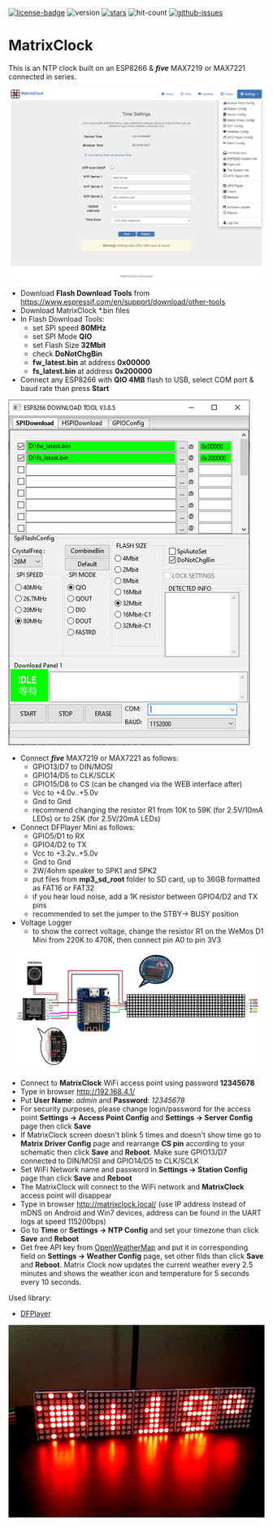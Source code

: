 [![license-badge][]][license] ![version] [![stars][]][stargazers] ![hit-count] [![github-issues][]][issues]

# MatrixClock
This is an NTP clock built on an ESP8266 & **_five_** MAX7219 or MAX7221 connected in series.

![alt text][ntp_config_page_image]

- Download **Flash Download Tools** from https://www.espressif.com/en/support/download/other-tools
- Download MatrixClock *.bin files
- In Flash Download Tools:
    - set SPI speed **80MHz**
    - set SPI Mode **QIO**
    - set Flash Size **32Mbit**
    - check **DoNotChgBin**
    - **fw_latest.bin** at address **0x00000**
    - **fs_latest.bin** at address **0x200000**
- Connect any ESP8266 with **QIO 4MB** flash to USB, select COM port & baud rate than press **Start**

![alt text][flash_download_tools_image]

- Connect **_five_** MAX7219 or MAX7221 as follows:
    - GPIO13/D7 to DIN/MOSI
    - GPIO14/D5 to CLK/SCLK
    - GPIO15/D8 to CS (can be changed via the WEB interface after)
    - Vcc to +4.0v..+5.0v
    - Gnd to Gnd
    - recommend changing the resistor R1 from 10K to 59K (for 2.5V/10mA LEDs) or to 25K (for 2.5V/20mA LEDs)
- Connect DFPlayer Mini as follows:
    - GPIO5/D1 to RX
    - GPIO4/D2 to TX
    - Vcc to +3.2v..+5.0v
    - Gnd to Gnd
    - 2W/4ohm speaker to SPK1 and SPK2
    - put files from **mp3_sd_root** folder to SD card, up to 36GB formatted as FAT16 or FAT32
    - if you hear loud noise, add a 1K resistor between GPIO4/D2 and TX pins
    - recommended to set the jumper to the STBY-> BUSY position
- Voltage Logger
    - to show the correct voltage, change the resistor R1 on the WeMos D1 Mini from 220K to 470K, then connect pin A0 to pin 3V3

![alt text][matrixclock_schematic]

- Connect to **MatrixClock** WiFi access point using password **12345678**
- Type in browser http://192.168.4.1/
- Put **User Name**: _admin_ and **Password**: _12345678_
- For security purposes, please change login/password for the access point **Settings -> Access Point Config** and **Settings -> Server Config** page then click **Save**
- If MatrixClock screen doesn't blink 5 times and doesn't show time go to **Matrix Driver Config** page and rearrange
  **CS pin** according to your schematic then click **Save** and **Reboot**. Make sure GPIO13/D7 connected to DIN/MOSI and GPIO14/D5 to CLK/SCLK 
- Set WiFi Network name and password in **Settings -> Station Config** page than click **Save** and **Reboot**
- The MatrixClock will connect to the WiFi network and **MatrixClock** access point will disappear
- Type in browser http://matrixclock.local/ (use IP address instead of mDNS on Android and Win7 devices, address can be found in the UART logs at speed 115200bps)
- Go to **Time** or **Settings -> NTP Config** and set your timezone than click **Save** and **Reboot**
- Get free API key from [OpenWeatherMap] and put it in corresponding field on **Settings -> Weather Config** page,
  set other filds than click **Save** and **Reboot**. Matrix Clock now updates the current weather every 2.5 minutes and shows the weather icon and temperature for 5 seconds every 10 seconds.

Used library:
- [DFPlayer](https://github.com/enjoyneering/DFPlayer)

![alt text][matrixclock_image]

[license-badge]: https://img.shields.io/badge/License-CC%20BY--NC--ND%204.0-lightgrey.svg
[license]:       https://creativecommons.org/licenses/by-nc-nd/4.0/
[version]:       https://img.shields.io/badge/Version-2.5.2-green.svg
[stars]:         https://img.shields.io/github/stars/enjoyneering/MatrixClock.svg
[stargazers]:    https://github.com/enjoyneering/MatrixClock/stargazers
[hit-count]:     https://hits.seeyoufarm.com/api/count/incr/badge.svg?url=https%3A%2F%2Fgithub.com%2Fenjoyneering%2FMatrixClock&count_bg=%2379C83D&title_bg=%23555555&icon=&icon_color=%23E7E7E7&title=hits&edge_flat=false
[github-issues]: https://img.shields.io/github/issues/enjoyneering/MatrixClock.svg
[issues]:        https://github.com/enjoyneering/MatrixClock/issues/

[ntp_config_page_image]:      https://github.com/enjoyneering/MatrixClock/blob/main/images/ntp_config_page.png
[flash_download_tools_image]: https://github.com/enjoyneering/MatrixClock/blob/main/images/flash_download_tool.png
[matrixclock_image]:          https://github.com/enjoyneering/MatrixClock/blob/main/images/matrixclock.jpg
[matrixclock_schematic]:      https://github.com/enjoyneering/MatrixClock/blob/main/images/matrixclock_schematic.png
[OpenWeatherMap]:             https://home.openweathermap.org/users/sign_up
